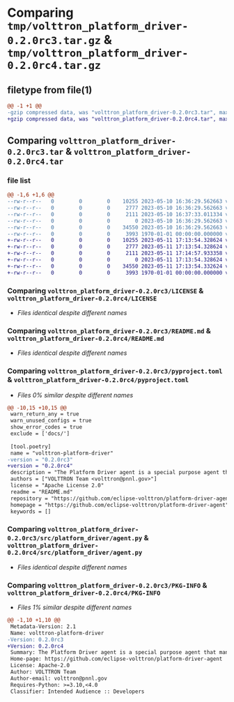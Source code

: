 # Comparing `tmp/volttron_platform_driver-0.2.0rc3.tar.gz` & `tmp/volttron_platform_driver-0.2.0rc4.tar.gz`

## filetype from file(1)

```diff
@@ -1 +1 @@
-gzip compressed data, was "volttron_platform_driver-0.2.0rc3.tar", max compression
+gzip compressed data, was "volttron_platform_driver-0.2.0rc4.tar", max compression
```

## Comparing `volttron_platform_driver-0.2.0rc3.tar` & `volttron_platform_driver-0.2.0rc4.tar`

### file list

```diff
@@ -1,6 +1,6 @@
--rw-r--r--   0        0        0    10255 2023-05-10 16:36:29.562663 volttron_platform_driver-0.2.0rc3/LICENSE
--rw-r--r--   0        0        0     2777 2023-05-10 16:36:29.562663 volttron_platform_driver-0.2.0rc3/README.md
--rw-r--r--   0        0        0     2111 2023-05-10 16:37:33.011334 volttron_platform_driver-0.2.0rc3/pyproject.toml
--rw-r--r--   0        0        0        0 2023-05-10 16:36:29.562663 volttron_platform_driver-0.2.0rc3/src/platform_driver/__init__.py
--rw-r--r--   0        0        0    34550 2023-05-10 16:36:29.562663 volttron_platform_driver-0.2.0rc3/src/platform_driver/agent.py
--rw-r--r--   0        0        0     3993 1970-01-01 00:00:00.000000 volttron_platform_driver-0.2.0rc3/PKG-INFO
+-rw-r--r--   0        0        0    10255 2023-05-11 17:13:54.328624 volttron_platform_driver-0.2.0rc4/LICENSE
+-rw-r--r--   0        0        0     2777 2023-05-11 17:13:54.328624 volttron_platform_driver-0.2.0rc4/README.md
+-rw-r--r--   0        0        0     2111 2023-05-11 17:14:57.933358 volttron_platform_driver-0.2.0rc4/pyproject.toml
+-rw-r--r--   0        0        0        0 2023-05-11 17:13:54.328624 volttron_platform_driver-0.2.0rc4/src/platform_driver/__init__.py
+-rw-r--r--   0        0        0    34550 2023-05-11 17:13:54.332624 volttron_platform_driver-0.2.0rc4/src/platform_driver/agent.py
+-rw-r--r--   0        0        0     3993 1970-01-01 00:00:00.000000 volttron_platform_driver-0.2.0rc4/PKG-INFO
```

### Comparing `volttron_platform_driver-0.2.0rc3/LICENSE` & `volttron_platform_driver-0.2.0rc4/LICENSE`

 * *Files identical despite different names*

### Comparing `volttron_platform_driver-0.2.0rc3/README.md` & `volttron_platform_driver-0.2.0rc4/README.md`

 * *Files identical despite different names*

### Comparing `volttron_platform_driver-0.2.0rc3/pyproject.toml` & `volttron_platform_driver-0.2.0rc4/pyproject.toml`

 * *Files 0% similar despite different names*

```diff
@@ -10,15 +10,15 @@
 warn_return_any = true
 warn_unused_configs = true
 show_error_codes = true
 exclude = ['docs/']
 
 [tool.poetry]
 name = "volttron-platform-driver"
-version = "0.2.0rc3"
+version = "0.2.0rc4"
 description = "The Platform Driver agent is a special purpose agent that manages communication between the Volttron platform and devices. The Platform driver features a number of endpoints for collecting data and sending control signals using the message bus and automatically publishes data to the bus on a specified interval."
 authors = ["VOLTTRON Team <volttron@pnnl.gov>"]
 license = "Apache License 2.0"
 readme = "README.md"
 repository = "https://github.com/eclipse-volttron/platform-driver-agent"
 homepage = "https://github.com/eclipse-volttron/platform-driver-agent"
 keywords = []
```

### Comparing `volttron_platform_driver-0.2.0rc3/src/platform_driver/agent.py` & `volttron_platform_driver-0.2.0rc4/src/platform_driver/agent.py`

 * *Files identical despite different names*

### Comparing `volttron_platform_driver-0.2.0rc3/PKG-INFO` & `volttron_platform_driver-0.2.0rc4/PKG-INFO`

 * *Files 1% similar despite different names*

```diff
@@ -1,10 +1,10 @@
 Metadata-Version: 2.1
 Name: volttron-platform-driver
-Version: 0.2.0rc3
+Version: 0.2.0rc4
 Summary: The Platform Driver agent is a special purpose agent that manages communication between the Volttron platform and devices. The Platform driver features a number of endpoints for collecting data and sending control signals using the message bus and automatically publishes data to the bus on a specified interval.
 Home-page: https://github.com/eclipse-volttron/platform-driver-agent
 License: Apache-2.0
 Author: VOLTTRON Team
 Author-email: volttron@pnnl.gov
 Requires-Python: >=3.10,<4.0
 Classifier: Intended Audience :: Developers
```


